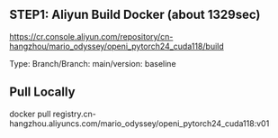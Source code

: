 ## STEP1: Aliyun Build Docker (about 1329sec)
https://cr.console.aliyun.com/repository/cn-hangzhou/mario_odyssey/openi_pytorch24_cuda118/build

Type: Branch/Branch: main/version: baseline

## Pull Locally
docker pull registry.cn-hangzhou.aliyuncs.com/mario_odyssey/openi_pytorch24_cuda118:v01 
